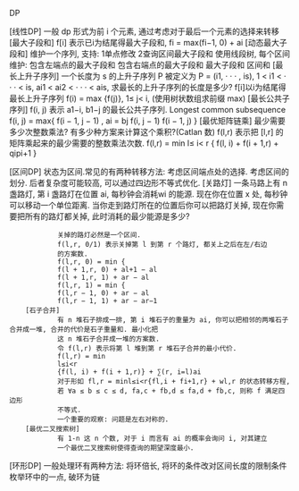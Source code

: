 DP

[线性DP]
        一般 dp 形式为前 i 个元素, 通过考虑对于最后一个元素的选择来转移
        [最大子段和] f[i] 表示已i为结尾得最大子段和, fi = max(fi−1, 0) + ai
        [动态最大子段和] 维护一个序列, 支持: 1单点修改 2查询区间最大子段和
                        使用线段树, 每个区间维护:
                            包含左端点的最大子段和
                            包含右端点的最大子段和
                            最大子段和
                            区间和
        [最长上升子序列] 一个长度为 s 的上升子序列 P 被定义为 
                        P = (i1, · · · , is), 1 < i1 < · · · < is, ai1 < ai2 < · · · < ais,
                        求最长的上升子序列的长度是多少?
                        f[i]以i为结尾得最长上升子序列 f(i) = max {f(j)}, 1≤ j< i, (使用树状数组求前缀 max)
        [最长公共子序列] f(i, j) 表示 a1−i, b1−j 的最长公共子序列. Longest common subsequence
                        f(i, j) = max{
                                        f(i − 1, j − 1) , ai = bj
                                        f(i, j − 1)
                                        f(i − 1, j)
                                    }
        [最优矩阵链乘] 最少需要多少次整数乘法? 有多少种方案来计算这个乘积?(Catlan 数)
                      f(l,r) 表示把 [l,r] 的矩阵乘起来的最少需要的整数乘法次数.
                      f(l,r) = min l≤ i< r 
                                    { f(l, i) + f(i + 1,r) + qipi+1 }

[区间DP] 状态为区间.常见的有两种转移方法:
        考虑区间端点处的选择.
        考虑区间的划分.
        后者复杂度可能较高, 可以通过四边形不等式优化.
        [关路灯] 
                一条马路上有 n 盏路灯, 第 i 盏路灯在位置 ai, 每秒钟会消耗wi 的能源. 现在你在位置 x 处, 每秒钟可以移动一个单位距离. 当你走到路灯所在的位置后你可以把路灯关掉, 现在你需要把所有的路灯都关掉, 此时消耗的最少能源是多少?

                关掉的路灯必然是一个区间.
                f(l,r, 0/1) 表示关掉第 l 到第 r 个路灯, 都关上之后在左/右边
                的方案数.
                f(l,r, 0) = min {
                f(l + 1,r, 0) + al+1 − al
                f(l + 1,r, 1) + ar − al
                f(l,r, 1) = min {
                f(l,r − 1, 0) + ar − al
                f(l,r − 1, 1) + ar − ar−1
        [石子合并]
                有 n 堆石子排成一排, 第 i 堆石子的重量为 ai, 你可以把相邻的两堆石子合并成一堆, 合并的代价是石子重量和. 最小化把
                这 n 堆石子合并成一堆的方案数.
                令 f(l,r) 表示将第 l 堆到第 r 堆石子合并的最小代价.
                f(l,r) = min
                l≤i<r
                {f(l, i) + f(i + 1,r)} + ∑(r, i=l)ai
                对于形如 fl,r = minl≤i<r{fl,i + fi+1,r} + wl,r 的状态转移方程,
                若 ∀a ≤ b ≤ c ≤ d, fa,c + fb,d ≤ fa,d + fb,c, 则称 f 满足四边形
                不等式.
                一个重要的观察: 问题是左右对称的.
        [最优二叉搜索树]
                有 1-n 这 n 个数, 对于 i 而言有 ai 的概率会询问 i, 对其建立
                一个最优二叉搜索树使得查询的期望深度最小.

[环形DP] 一般处理环有两种方法:
        将环倍长, 将环的条件改对区间长度的限制条件
        枚举环中的一点, 破环为链


